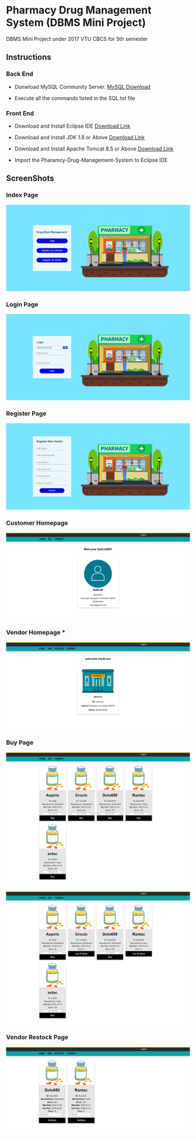 # Pharmacy Drug Management System (DBMS Mini Project)
DBMS Mini Project under 2017 VTU CBCS for 5th semester

## Instructions
### Back End
* Donwload MySQL Community Server.
  [MySQL Download](https://dev.mysql.com/downloads/windows/installer/8.0.html)

* Execute all the commands listed in the SQL.txt file

### Front End
* Download and Install Eclipse IDE [Download Link](https://www.eclipse.org/downloads/packages/release/2019-12/r/eclipse-ide-enterprise-java-developers)

* Download and Install JDK 1.8 or Above [Download Link](https://www.oracle.com/technetwork/java/javase/downloads/index.html)

* Download and Install Apache Tomcat 8.5 or Above [Download Link](https://tomcat.apache.org/download-80.cgi)

* Import the Pharamcy-Drug-Management-System to Eclipse IDE

## ScreenShots
### Index Page
![](Screenshots/Index.png)


### Login Page
![](Screenshots/Login.png)


### Register Page
![](Screenshots/SellerRegister.png)


### Customer Homepage
![](Screenshots/CustomerHomepage.png)


### Vendor Homepage *
![](Screenshots/VendorHomepage.png)


### Buy Page
![](Screenshots/Buy%201.png)


![](Screenshots/Buy%202.png)


### Vendor Restock Page
![](Screenshots/Restock.png)
